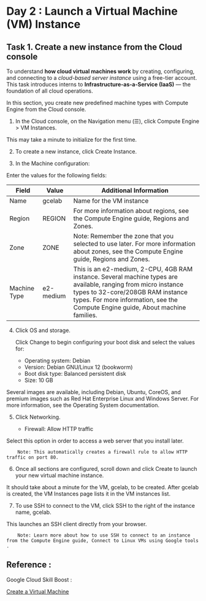 # Day 2 : Launch a Virtual Machine (VM) Instance

## Task 1. Create a new instance from the Cloud console

To understand **how cloud virtual machines work** by creating, configuring, and connecting to a *cloud-based server instance* using a free-tier account.
This task introduces interns to **Infrastructure-as-a-Service (IaaS)** — the foundation of all cloud operations.


In this section, you create new predefined machine types with Compute Engine from the Cloud console.
1. In the Cloud console, on the Navigation menu (☰), click Compute Engine > VM Instances.

This may take a minute to initialize for the first time.

2. To create a new instance, click Create Instance.

3. In the Machine configuration:

Enter the values for the following fields:
 
| Field	 | Value | Additional Information |
|---|---|---|
| Name | gcelab | 	Name for the VM instance |
| Region | REGION  | For more information about regions, see the Compute Engine guide, Regions and Zones. |
| Zone | ZONE | Note: Remember the zone that you selected to use later. For more information about zones, see the Compute Engine guide, Regions and Zones. |
| Machine Type | e2-medium | This is an e2-medium, 2-CPU, 4GB RAM instance. Several machine types are available, ranging from micro instance types to 32-core/208GB RAM instance types. For more information, see the Compute Engine guide, About machine families. |

4. Click OS and storage.

    Click Change to begin configuring your boot disk and select the values for:

    * Operating system: Debian
    * Version: Debian GNU/Linux 12 (bookworm)
    * Boot disk type: Balanced persistent disk
    * Size: 10 GB

Several images are available, including Debian, Ubuntu, CoreOS, and premium images such as Red Hat Enterprise Linux and Windows Server. For more information, see the Operating System documentation.

5. Click Networking.

    * Firewall: Allow HTTP traffic

Select this option in order to access a web server that you install later.

        Note: This automatically creates a firewall rule to allow HTTP traffic on port 80.

6. Once all sections are configured, scroll down and click Create to launch your new virtual machine instance.

It should take about a minute for the VM, gcelab, to be created. After gcelab is created, the VM Instances page lists it in the VM instances list.

7. To use SSH to connect to the VM, click SSH to the right of the instance name, gcelab.

This launches an SSH client directly from your browser.

        Note: Learn more about how to use SSH to connect to an instance from the Compute Engine guide, Connect to Linux VMs using Google tools .
   
## Reference :
Google Cloud Skill Boost :

[Create a Virtual Machine](https://www.skills.google/focuses/3563?parent=catalog)

